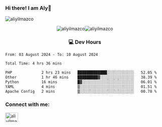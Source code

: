 ### Hi there! I am Aly👋

<p align="left"> <img src="https://komarev.com/ghpvc/?username=aliyilmazco&label=Profile%20views&color=0e75b6&style=flat" alt="aliyilmazco" /> </p>
<p align="center"><img align="center" src="https://github-readme-stats.vercel.app/api?username=aliyilmazco&show_icons=true&locale=en" alt="aliyilmazco" /><img align="center" src="https://github-readme-streak-stats.herokuapp.com/?user=aliyilmazco&" alt="aliyilmazco" /></p>

<h3 align="center">💻 Dev Hours</h3>

<!--START_SECTION:waka-->

```txt
From: 03 August 2024 - To: 10 August 2024

Total Time: 4 hrs 36 mins

PHP             2 hrs 23 mins   █████████████░░░░░░░░░░░░   52.05 %
Other           1 hr 46 mins    █████████▓░░░░░░░░░░░░░░░   38.39 %
Python          16 mins         █▓░░░░░░░░░░░░░░░░░░░░░░░   06.01 %
YAML            4 mins          ▒░░░░░░░░░░░░░░░░░░░░░░░░   01.51 %
Apache Config   2 mins          ▒░░░░░░░░░░░░░░░░░░░░░░░░   00.78 %
```

<!--END_SECTION:waka-->

<h3 align="left">Connect with me:</h3>
<p align="left">
<a href="https://linkedin.com/in/aliyilmazco" target="blank"><img align="center" src="https://raw.githubusercontent.com/rahuldkjain/github-profile-readme-generator/master/src/images/icons/Social/linked-in-alt.svg" alt="aliyilmazco" height="30" width="40" /></a>
</p>
